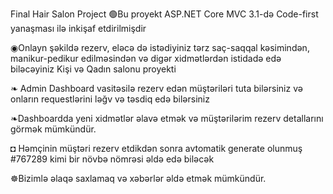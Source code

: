 Final Hair Salon Project
🟢Bu proyekt ASP.NET Core MVC 3.1-də Code-first yanaşması ilə inkişaf etdirilmişdir

◉Onlayn şəkildə rezerv, eləcə də istədiyiniz tərz saç-saqqal kəsimindən, manikur-pedikur edilməsindən və digər xidmətlərdən istidadə edə biləcəyiniz Kişi və Qadın salonu proyekti

❧ Admin Dashboard vasitəsilə rezerv edən müştəriləri tuta bilərsiniz və onların requestlərini ləğv və təsdiq edə bilərsiniz

❧Dashboardda yeni xidmətlər əlavə etmək və müştərilərim rezerv detallarını görmək mümkündür.

◘ Həmçinin müştəri rezerv etdikdən sonra avtomatik generate olunmuş #767289 kimi bir növbə nömrəsi əldə edə biləcək

☸Bizimlə əlaqə saxlamaq və xəbərlər əldə etmək mümkündür.
